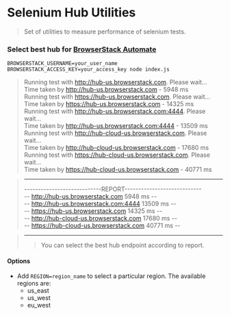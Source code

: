 # Selenium Hub Utilities
> Set of utilities to measure performance of selenium tests.

### Select best hub for [BrowserStack Automate](https://browserstack.com/automate)
```
BROWSERSTACK_USERNAME=your_user_name BROWSERSTACK_ACCESS_KEY=your_access_key node index.js
```

> Running test with http://hub-us.browserstack.com. Please wait...    
> Time taken by http://hub-us.browserstack.com - 5948 ms    
> Running test with https://hub-us.browserstack.com. Please wait...    
> Time taken by https://hub-us.browserstack.com - 14325 ms    
> Running test with http://hub-us.browserstack.com:4444. Please wait...    
> Time taken by http://hub-us.browserstack.com:4444 - 13509 ms    
> Running test with http://hub-cloud-us.browserstack.com. Please wait...    
> Time taken by http://hub-cloud-us.browserstack.com - 17680 ms    
> Running test with https://hub-cloud-us.browserstack.com. Please wait...    
> Time taken by https://hub-cloud-us.browserstack.com - 40771 ms    

> --------------------------------------------------------------    
> ----------------------------REPORT----------------------------    
> -- http://hub-us.browserstack.com 5948 ms --    
> -- http://hub-us.browserstack.com:4444 13509 ms --    
> -- https://hub-us.browserstack.com 14325 ms --    
> -- http://hub-cloud-us.browserstack.com 17680 ms --    
> -- https://hub-cloud-us.browserstack.com 40771 ms --    

> --------------------------------------------------------------    
> > You can select the best hub endpoint according to report.


#### Options

* Add `REGION=region_name` to select a particular region. The available regions are:    
  * us_east   
  * us_west   
  * eu_west   
